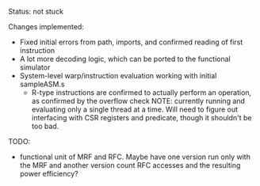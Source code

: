Status: not stuck

Changes implemented:
- Fixed initial errors from path, imports, and confirmed reading of first instruction
- A lot more decoding logic, which can be ported to the functional simulator
- System-level warp/instruction evaluation working with initial sampleASM.s
  - R-type instructions are confirmed to actually perform an operation, as confirmed by the overflow check
NOTE: currently running and evaluating only a single thread at a time. Will need to figure out interfacing with CSR registers and predicate, though it shouldn't be too bad.

TODO: 
- functional unit of MRF and RFC. Maybe have one version run only with the MRF and another version count RFC accesses and the resulting power efficiency?
